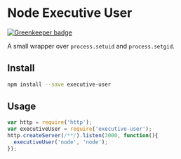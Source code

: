 # Node Executive User

[![Greenkeeper badge](https://badges.greenkeeper.io/Avaq/executive-user.svg)](https://greenkeeper.io/)

A small wrapper over `process.setuid` and `process.setgid`.

## Install

```sh
npm install --save executive-user
```

## Usage

```js
var http = require('http');
var executiveUser = require('executive-user');
http.createServer(/**/).listen(3000, function(){
  executiveUser('node', 'node');
});
```
